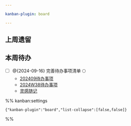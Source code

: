 ```yaml
---

kanban-plugin: board

---
```


## 上周遗留



## 本周待办

- [ ] @{2024-09-16} 完善待办事项清单 🌕
	- [202409待办事项](schedule/todo/monthly/202409待办事项.md)
	- [2024W38待办事项](schedule/todo/weekly/2024W38待办事项.md)
	- [灵感随记](灵感随记.md)




%% kanban:settings
```
{"kanban-plugin":"board","list-collapse":[false,false]}
```
%%